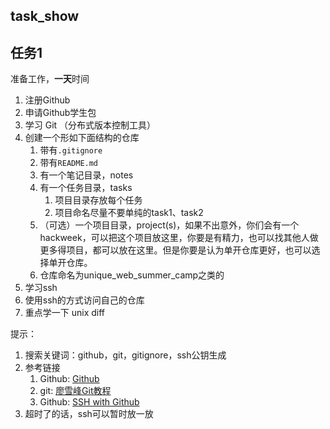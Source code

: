 ## task_show

## 任务1

准备工作，**一天**时间

1. 注册Github
2. 申请Github学生包
3. 学习 Git （分布式版本控制工具）
4. 创建一个形如下面结构的仓库
   1. 带有`.gitignore`
   2. 带有`README.md`
   3. 有一个笔记目录，notes
   4. 有一个任务目录，tasks
      1. 项目目录存放每个任务
      2. 项目命名尽量不要单纯的task1、task2
   5. （可选）一个项目目录，project(s)，如果不出意外，你们会有一个hackweek，可以把这个项目放这里，你要是有精力，也可以找其他人做更多得项目，都可以放在这里。但是你要是认为单开仓库更好，也可以选择单开仓库。
   6. 仓库命名为unique_web_summer_camp之类的
5. 学习ssh
6. 使用ssh的方式访问自己的仓库
7. 重点学一下 unix diff

提示：

1. 搜索关键词：github，git，gitignore，ssh公钥生成
2. 参考链接
   1. Github: [Github](https://github.com/)
   2. git: [廖雪峰Git教程](https://www.liaoxuefeng.com/wiki/0013739516305929606dd18361248578c67b8067c8c017b000)
   3. Github: [SSH with Github](https://git-scm.com/book/zh/v1/%E6%9C%8D%E5%8A%A1%E5%99%A8%E4%B8%8A%E7%9A%84-Git-%E7%94%9F%E6%88%90-SSH-%E5%85%AC%E9%92%A5)
3. 超时了的话，ssh可以暂时放一放